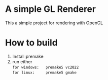 # A simple GL Renderer
This a simple project for rendering with OpenGL

# How to build
1) Install premake
2) run either <br/>
`for windows:   premake5 vc2022`<br/>
`for linux:     premake5 gmake`